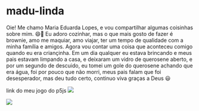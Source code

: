 # madu-linda
Oie! Me chamo Maria Eduarda Lopes, e vou compartilhar algumas coisinhas sobre mim. 😄🫶
Eu adoro cozinhar, mas o que mais gosto de fazer é brownie, amo me maquiar, amo viajar, ter um tempo de qualidade com a minha família e amigos.
Agora vou contar uma coisa que aconteceu comigo quando eu era criançinha. Em um dia qualquer eu estava brincando e meus pais estavam limpando a casa, e deixaram um vidro de querosene aberto, e por um segundo de descuido, eu tomei um gole do querosene achando que era água, foi por pouco que não morri, meus pais falam que foi desesperador, mas deu tudo certo, continuo viva graças a Deus 😃

link do meu jogo do p5js ![](https://editor.p5js.org/lopes.maria12/sketches/gTY0Zar22)

![](https://media1.tenor.com/m/JJzA4LckkfsAAAAd/mean-girls-mean-girls-movie.gif)
